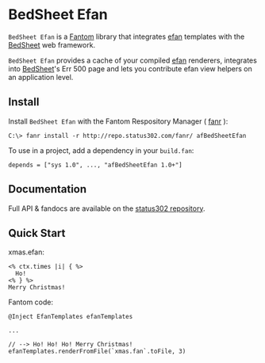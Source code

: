 # BedSheet Efan

`BedSheet Efan` is a [Fantom](http://fantom.org) library that integrates [efan](http://www.fantomfactory.org/pods/afEfan) templates with the
[BedSheet](http://www.fantomfactory.org/pods/afBedSheet) web framework.

`BedSheet Efan` provides a cache of your compiled [efan](http://www.fantomfactory.org/pods/afEfan) renderers, integrates into [BedSheet](http://www.fantomfactory.org/pods/afBedSheet)'s Err 500 page and lets you contribute efan view helpers on an application level.



## Install

Install `BedSheet Efan` with the Fantom Respository Manager ( [fanr](http://fantom.org/doc/docFanr/Tool.html#install) ):

    C:\> fanr install -r http://repo.status302.com/fanr/ afBedSheetEfan

To use in a project, add a dependency in your `build.fan`:

    depends = ["sys 1.0", ..., "afBedSheetEfan 1.0+"]



## Documentation

Full API & fandocs are available on the [status302 repository](http://repo.status302.com/doc/afBedSheetEfan/#overview).



## Quick Start

xmas.efan:

    <% ctx.times |i| { %>
      Ho! 
    <% } %>
    Merry Christmas!


Fantom code:

    @Inject EfanTemplates efanTemplates

    ...

    // --> Ho! Ho! Ho! Merry Christmas!
    efanTemplates.renderFromFile(`xmas.fan`.toFile, 3)

